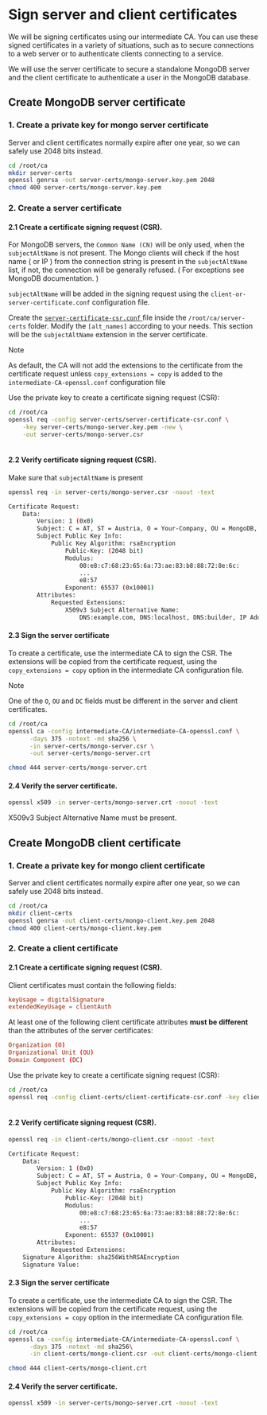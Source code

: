 # Sign server and client certificates

We will be signing certificates using our intermediate CA. You can use these signed certificates in a variety of situations, such as to secure connections to a web server or to authenticate clients connecting to a service.

We will use the server certificate to secure a standalone MongoDB server and the client certificate to authenticate a user in the MongoDB database.

## Create MongoDB server certificate

### 1. Create a private key for mongo server certificate 

Server and client certificates normally expire after one year, so we can safely use 2048 bits instead.

```bash
cd /root/ca
mkdir server-certs
openssl genrsa -out server-certs/mongo-server.key.pem 2048
chmod 400 server-certs/mongo-server.key.pem 
```

### 2. Create a server certificate

#### 2.1 Create a certificate signing request (CSR).

For MongoDB servers, the `Common Name (CN)` will be only used, when the `subjectAltName` is not present.
The Mongo clients will check if the host name ( or IP ) from the connection string is present in the `subjectAltName` list, if not, the connection will be generally refused. ( For exceptions see MongoDB documentation. )

`subjectAltName` will be added in the signing request using the `client-or-server-certificate.conf` configuration file.

Create the [`server-certificate-csr.conf` ](./server-certificate-csr.conf) file inside the `/root/ca/server-certs` folder. Modify the `[alt_names]` according to your needs. This section will be the `subjectAltName` extension in the server certificate.

> [!NOTE]  
> As default, the CA will not add the extensions to the certificate from the certificate request  unless `copy_extensions = copy` is added to the `intermediate-CA-openssl.conf` configuration file


Use the private key to create a certificate signing request (CSR):

```bash
cd /root/ca
openssl req -config server-certs/server-certificate-csr.conf \
    -key server-certs/mongo-server.key.pem -new \
    -out server-certs/mongo-server.csr
      
```

#### 2.2 Verify certificate signing request (CSR).

Make sure that `subjectAltName` is present

```bash
openssl req -in server-certs/mongo-server.csr -noout -text

Certificate Request:
    Data:
        Version: 1 (0x0)
        Subject: C = AT, ST = Austria, O = Your-Company, OU = MongoDB, CN = MongoDB-server, DC = Mongo-Server
        Subject Public Key Info:
            Public Key Algorithm: rsaEncryption
                Public-Key: (2048 bit)
                Modulus:
                    00:e8:c7:68:23:65:6a:73:ae:83:b8:88:72:8e:6c:
                    ...
                    e8:57
                Exponent: 65537 (0x10001)
        Attributes:
            Requested Extensions:
                X509v3 Subject Alternative Name:
                    DNS:example.com, DNS:localhost, DNS:builder, IP Address:141.144.231.71, IP Address:10.0.0.164, IP Address:127.0.0.1
```

#### 2.3 Sign the server certificate

To create a certificate, use the intermediate CA to sign the CSR. The extensions will be copied from the certificate request, using the `copy_extensions = copy` option in the intermediate CA configuration file.

> [!NOTE]  
> One of the `O`, `OU` and `DC` fields must be different in the  server and client certificates.


```bash
cd /root/ca
openssl ca -config intermediate-CA/intermediate-CA-openssl.conf \
      -days 375 -notext -md sha256 \
      -in server-certs/mongo-server.csr \
      -out server-certs/mongo-server.crt

chmod 444 server-certs/mongo-server.crt
```

#### 2.4 Verify the server certificate.

```bash
openssl x509 -in server-certs/mongo-server.crt -noout -text
```

X509v3 Subject Alternative Name must be present.


## Create MongoDB client certificate

### 1. Create a private key for mongo client certificate 

Server and client certificates normally expire after one year, so we can safely use 2048 bits instead.

```bash
cd /root/ca
mkdir client-certs
openssl genrsa -out client-certs/mongo-client.key.pem 2048
chmod 400 client-certs/mongo-client.key.pem 
```

### 2. Create a client certificate

#### 2.1 Create a certificate signing request (CSR).

Client certificates must contain the following fields:

```conf
keyUsage = digitalSignature
extendedKeyUsage = clientAuth
```

At least one of the following client certificate attributes __must be different__ than the attributes of the server certificates:
```conf
Organization (O)
Organizational Unit (OU)
Domain Component (DC)
```

Use the private key to create a certificate signing request (CSR):

```bash
cd /root/ca
openssl req -config client-certs/client-certificate-csr.conf -key client-certs/mongo-client.key.pem -new -out client-certs/mongo-client.csr 
      
```

#### 2.2 Verify certificate signing request (CSR).

```bash
openssl req -in client-certs/mongo-client.csr -noout -text

Certificate Request:
    Data:
        Version: 1 (0x0)
        Subject: C = AT, ST = Austria, O = Your-Company, OU = MongoDB,  DC = Mongo-Client, CN = MongoDB-server
        Subject Public Key Info:
            Public Key Algorithm: rsaEncryption
                Public-Key: (2048 bit)
                Modulus:
                    00:e8:c7:68:23:65:6a:73:ae:83:b8:88:72:8e:6c:
                    ...
                    e8:57
                Exponent: 65537 (0x10001)
        Attributes:
            Requested Extensions:
    Signature Algorithm: sha256WithRSAEncryption
    Signature Value:
```

#### 2.3 Sign the server certificate

To create a certificate, use the intermediate CA to sign the CSR. 
The extensions will be copied from the certificate request, using the `copy_extensions = copy` option in the intermediate CA configuration file.

```bash
cd /root/ca
openssl ca -config intermediate-CA/intermediate-CA-openssl.conf \
      -days 375 -notext -md sha256\
      -in client-certs/mongo-client.csr -out client-certs/mongo-client.crt

chmod 444 client-certs/mongo-client.crt
```

#### 2.4 Verify the server certificate.

```bash
openssl x509 -in server-certs/mongo-server.crt -noout -text
```
